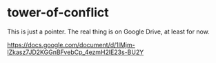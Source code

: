 # tower-of-conflict
This is just a pointer. The real thing is on Google Drive, at least for now.

https://docs.google.com/document/d/1lMjm-lZkasz7JD2KGGnBFvebCp_4ezmH2lE23s-BU2Y
